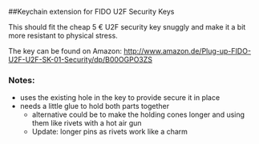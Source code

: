 ##Keychain extension for FIDO U2F Security Keys

This should fit the cheap 5 € U2F security key snuggly and make it a bit more 
resistant to physical stress. 

The key can be found on Amazon: http://www.amazon.de/Plug-up-FIDO-U2F-U2F-SK-01-Security/dp/B00OGPO3ZS

### Notes:
* uses the existing hole in the key to provide secure it in place
* needs a little glue to hold both parts together
  * alternative could be to make the holding cones longer and using them like 
    rivets with a hot air gun
  * Update: longer pins as rivets work like a charm

